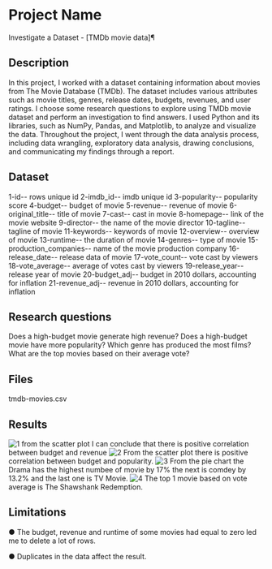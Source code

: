 # Project Name
Investigate a Dataset - [TMDb movie data]¶
## Description
In this project, I worked with a dataset containing information about movies from The Movie Database (TMDb). The dataset includes various attributes such as movie titles, genres, release dates, budgets, revenues, and user ratings.
I choose some research questions to explore using TMDb movie dataset and perform an investigation to find answers. I used Python and its libraries, such as NumPy, Pandas, and Matplotlib, to analyze and visualize the data.
Throughout the project,  I went through the data analysis process, including data wrangling, exploratory data analysis, drawing conclusions, and communicating my findings through a report.
## Dataset 
1-id-- rows unique id
2-imdb_id-- imdb unique id
3-popularity-- popularity score
4-budget-- budget of movie
5-revenue-- revenue of movie
6-original_title-- title of movie
7-cast-- cast in movie
8-homepage-- link of the movie website
9-director-- the name of the movie director
10-tagline-- tagline of movie
11-keywords-- keywords of movie
12-overview-- overview of movie
13-runtime-- the duration of movie
14-genres-- type of movie
15-production_companies-- name of the movie production company
16-release_date-- release data of movie
17-vote_count-- vote cast by viewers
18-vote_average-- average of votes cast by viewers
19-release_year-- release year of movie
20-budget_adj-- budget in 2010 dollars, accounting for inflation
21-revenue_adj-- revenue in 2010 dollars, accounting for inflation
## Research questions
Does a high-budget movie generate high revenue?
Does a high-budget movie have more popularity?
Which genre has produced the most films?
What are the top movies based on their average vote?
## Files
tmdb-movies.csv
## Results
![1](https://github.com/SaraAlqt/Investigate_Dataset/assets/141185254/7966b79f-86b8-4974-ae65-7c9ed8f0f8bb)
from the scatter plot I can conclude that there is positive correlation between budget and revenue
![2](https://github.com/SaraAlqt/Investigate_Dataset/assets/141185254/b0c72e42-ca3a-44a5-818f-e93159353f3a)
From the scatter plot there is positive correlation between budget and popularity.
![3](https://github.com/SaraAlqt/Investigate_Dataset/assets/141185254/2564ff70-6e28-43cd-851e-7f20e9211733)
From the pie chart the Drama has the highest numbee of movie by 17% the next is comdey by 13.2% and the last one is TV Movie.
![4](https://github.com/SaraAlqt/Investigate_Dataset/assets/141185254/829892f8-8fc0-4780-a132-405f7a1970a3)
The top 1 movie based on vote average is The Shawshank Redemption.
## Limitations
● The budget, revenue and runtime of some movies had equal to zero led me to delete a lot of rows.

● Duplicates in the data affect the result.
